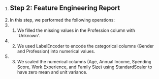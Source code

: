1. ## Step 2: Feature Engineering Report
2. In this step, we performed the following operations:
3. 1. We filled the missing values in the Profession column with 'Unknown'.
4. 2. We used LabelEncoder to encode the categorical columns (Gender and Profession) into numerical values.
5. 3. We scaled the numerical columns (Age, Annual Income, Spending Score, Work Experience, and Family Size) using StandardScaler to have zero mean and unit variance.
